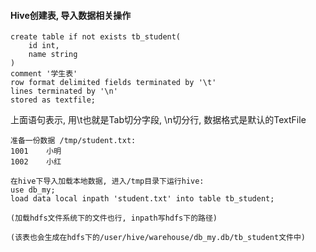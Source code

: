 #### Hive创建表, 导入数据相关操作

```
create table if not exists tb_student(
    id int,
    name string
) 
comment '学生表' 
row format delimited fields terminated by '\t' 
lines terminated by '\n'
stored as textfile;
```

上面语句表示, 用\t也就是Tab切分字段, \n切分行,
数据格式是默认的TextFile
```
准备一份数据 /tmp/student.txt:
1001    小明
1002    小红

在hive下导入加载本地数据, 进入/tmp目录下运行hive:
use db_my;
load data local inpath 'student.txt' into table tb_student;

(加载hdfs文件系统下的文件也行, inpath写hdfs下的路径)

(该表也会生成在hdfs下的/user/hive/warehouse/db_my.db/tb_student文件中)
```   